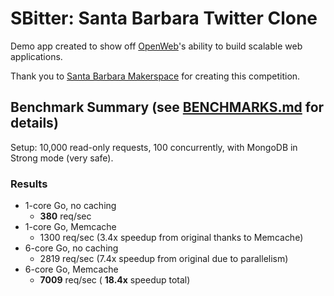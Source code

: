 # SBitter: Santa Barbara Twitter Clone

Demo app created to show off [OpenWeb](http://www.openweb.com)'s
ability to build scalable web applications.

Thank you to [Santa Barbara Makerspace](http://sbhackerspace.com) for
creating this competition.


## Benchmark Summary (see [BENCHMARKS.md](https://github.com/openwebengineering/sbitter/blob/master/BENCHMARKS.md) for details)

Setup: 10,000 read-only requests, 100 concurrently, with MongoDB in
Strong mode (very safe).

### Results

* 1-core Go, no caching
  * __380__ req/sec
* 1-core Go, Memcache
  * 1300 req/sec (3.4x speedup from original thanks to Memcache)
* 6-core Go, no caching
  * 2819 req/sec (7.4x speedup from original due to parallelism)
* 6-core Go, Memcache
  * __7009__ req/sec ( __18.4x__ speedup total)
